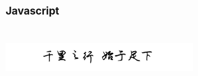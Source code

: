 # Javascript

<br />
<br />
<br />
<img  src='img/qlzx.PNG' width="600" alt="logo">
<br />
<br />
<br />
<br />
<br />
<br />
<br />
<br />
<br />
<br />
<br />
<br />

